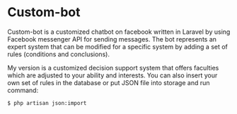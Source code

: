 # Custom-bot

Custom-bot is a customized chatbot on facebook written in Laravel by using Facebook messenger API for sending messages. The bot represents an expert system that can be modified for a specific system by adding a set of rules (conditions and conclusions).

My version is a customized decision support system that offers faculties which are adjusted to your ability and interests.
You can also insert your own set of rules in the database or put JSON file into storage and run command:
```sh
$ php artisan json:import
```

